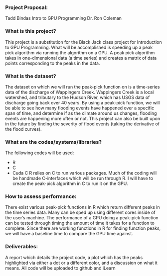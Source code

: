 ### Project Proposal:
Tadd Bindas
Intro to GPU Programming
Dr. Ron Coleman

### What is this project?
This project is a substitution for the Black Jack class project for Introduction to GPU Programming. What will be accomplished is speeding up a peak pick algorithm via running the algorithm on a GPU. A peak pick algorithm takes in one-dimensional data (a time series) and creates a matrix of data points corresponding to the peaks in the data. 

### What is the dataset?
The dataset on which we will run the peak-pick function on is a time-series data of the discharge of Wappingers Creek. Wappingers Creek is a local watershed, and tributary to the Hudson River, which has USGS data of discharge going back over 40 years. By using a peak-pick function, we will be able to see how many flooding events have happened over a specific span of time, and determine if as the climate around us changes, flooding events are happening more often or not. This project can also be built upon in the future by finding the severity of flood events (taking the derivative of the flood curves). 

### What are the codes/systems/libraries?
The following codes will be used:
-	R
-	C
-	Cuda C
R relies on C to run various packages. Much of the coding will be handmade C-interfaces which will be run through R. I will have to create the peak-pick algorithm in C to run it on the GPU.

### How to assess performance:
There exist various peak-pick functions in R which return different peaks in the time series data. Many can be sped up using different cores inside of the user’s machine. The performance of a GPU doing a peak-pick function can be tested through timing the amount of time it takes for a function to complete. Since there are working functions in R for finding function peaks, we will have a baseline time to compare the GPU time against. 

### Deliverables:
A report which details the project code, a plot which has the peaks highlighted via either a dot or a different color, and a discussion on what it means. All code will be uploaded to github and iLearn 
